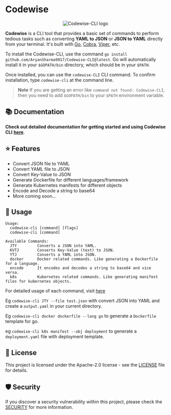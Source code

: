 # Codewise

<div align="center">

![Codewise-CLI logo](https://github.com/AryanSharma9917/Codewise-CLI/assets/72792907/f38f8d06-9533-4de2-b044-494d5fdb0bd9)


</div>

**Codewise** is a CLI tool that provides a basic set of commands to perform tedious tasks such as converting **YAML to JSON** or **JSON to YAML** directly from your terminal. It's built with [Go](https://github.com/golang/go), [Cobra](https://github.com/spf13/cobra), [Viper](https://github.com/spf13/viper), etc.
 
To install the Codewise-CLI, use the command `go install github.com/AryanSharma9917/Codewise-CLI@latest`.
Go will automatically install it in your `$GOPATH/bin` directory, which should be in your `$PATH`.

Once installed, you can use the `codewise-CLI` CLI command. To confirm installation, type `codewise-cli` at the command line.

> **Note** If you are getting an error like `command not found: Codewise-CLI`, then you need to add `$GOPATH/bin` to your `$PATH` environment variable.

## 📚 Documentation

**Check out detailed documentation for getting started and using Codewise CLI** [**here**](https://pkg.go.dev/github.com/aryansharma9917/Codewise-CLI).

## ⭐️ Features

- Convert JSON file to YAML
- Convert YAML file to JSON
- Convert Key-Value to JSON
- Generate Dockerfile for different languages/framework
- Generate Kubernetes manifests for different objects
- Encode and Decode a string to base64
- More coming soon...

## 📝 Usage

```
Usage:
  codewise-cli [command] [flags]
  codewise-cli [command]

Available Commands:
  JTY         Converts a JSON into YAML.
  KVTJ        Converts Key-Value (text) to JSON.
  YTJ         Converts a YAML into JSON.
  docker      Docker related commands. Like generating a Dockerfile for a language.
  encode      It encodes and decodes a string to base64 and vice versa.
  k8s         Kubernetes related commands. Like generating manifest files for kubernetes objects.
```

For detailed usage of each command, visit [here](https://pkg.go.dev/github.com/aryansharma9917/Codewise-CLI)

Eg `codewise-cli JTY --file test.json` with convert JSON into YAML and create a `output.yaml` in your current directory.

Eg `codewise-cli docker dockerfile --lang go` to generate a `Dockerfile` template for go.

eg `codewise-cli k8s manifest --obj deployment` to generate a `deployment.yaml` file with deployment template.

## 📜 License

This project is licensed under the Apache-2.0 license - see the [LICENSE](LICENSE) file for details.

## 🛡 Security

If you discover a security vulnerability within this project, please check the [SECURITY](SECURITY.md) for more information.
